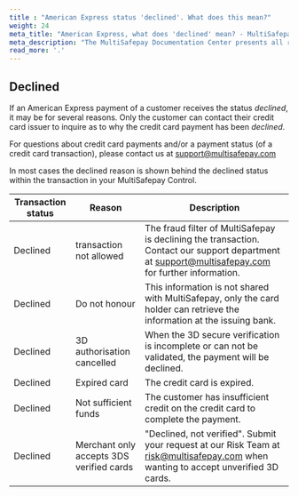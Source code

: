 ```yaml
---
title : "American Express status 'declined'. What does this mean?"
weight: 24
meta_title: "American Express, what does 'declined' mean? - MultiSafepay Docs"
meta_description: "The MultiSafepay Documentation Center presents all relevant information about our Plugins and API. You can also find support pages for payment methods, tools and general questions as well as the contact details of our Support and Integration Teams."
read_more: '.'
---
```

## Declined
If an American Express payment of a customer receives the status _declined_, it may be for several reasons. Only the customer can contact their credit card issuer to inquire as to why the credit card payment has been _declined_.

For questions about credit card payments and/or a payment status (of a credit card transaction), please contact us at <support@multisafepay.com>

In most cases the declined reason is shown behind the declined status within the transaction in your MultiSafepay Control. 

| Transaction status | Reason | Description |
------- |----------|---------|
Declined | transaction not allowed | The fraud filter of MultiSafepay is declining the transaction. Contact our support department at <support@multisafepay.com> for further information.
Declined | Do not honour | This information is not shared with MultiSafepay, only the card holder can retrieve the information at the issuing bank.
Declined | 3D authorisation cancelled | When the 3D secure verification is incomplete or can not be validated, the payment will be declined.
Declined | Expired card | The credit card is expired.
Declined | Not sufficient funds | The customer has insufficient credit on the credit card to complete the payment.
Declined | Merchant only accepts 3DS verified cards | "Declined, not verified". Submit your request at our Risk Team at <risk@multisafepay.com> when wanting to accept unverified 3D cards. 

